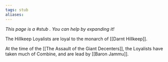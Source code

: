 ```yaml
---
tags: stub
aliases:
---
```


*This page is a #stub . You can help by expanding it!*

The Hillkeep Loyalists are loyal to the monarch of [[Darnt Hillkeep]].

At the time of the [[The Assault of the Giant Decenters]], the Loyalists have taken much of Combine, and are lead by [[Baron Jammu]].